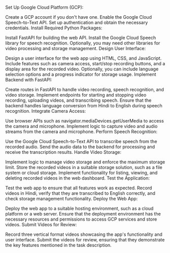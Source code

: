 Set Up Google Cloud Platform (GCP):

Create a GCP account if you don't have one.
Enable the Google Cloud Speech-to-Text API.
Set up authentication and obtain the necessary credentials.
Install Required Python Packages:

Install FastAPI for building the web API.
Install the Google Cloud Speech library for speech recognition.
Optionally, you may need other libraries for video processing and storage management.
Design User Interface:

Design a user interface for the web app using HTML, CSS, and JavaScript.
Include features such as camera access, start/stop recording buttons, and a display area for the recorded video.
Optionally, you can include language selection options and a progress indicator for storage usage.
Implement Backend with FastAPI:

Create routes in FastAPI to handle video recording, speech recognition, and video storage.
Implement endpoints for starting and stopping video recording, uploading videos, and transcribing speech.
Ensure that the backend handles language conversion from Hindi to English during speech recognition.
Integrate Camera Access:

Use browser APIs such as navigator.mediaDevices.getUserMedia to access the camera and microphone.
Implement logic to capture video and audio streams from the camera and microphone.
Perform Speech Recognition:

Use the Google Cloud Speech-to-Text API to transcribe speech from the recorded audio.
Send the audio data to the backend for processing and receive the transcription results.
Handle Video Storage:

Implement logic to manage video storage and enforce the maximum storage limit.
Store the recorded videos in a suitable storage solution, such as a file system or cloud storage.
Implement functionality for listing, viewing, and deleting recorded videos in the web dashboard.
Test the Application:

Test the web app to ensure that all features work as expected.
Record videos in Hindi, verify that they are transcribed to English correctly, and check storage management functionality.
Deploy the Web App:

Deploy the web app to a suitable hosting environment, such as a cloud platform or a web server.
Ensure that the deployment environment has the necessary resources and permissions to access GCP services and store videos.
Submit Videos for Review:

Record three vertical format videos showcasing the app's functionality and user interface.
Submit the videos for review, ensuring that they demonstrate the key features mentioned in the task description.
